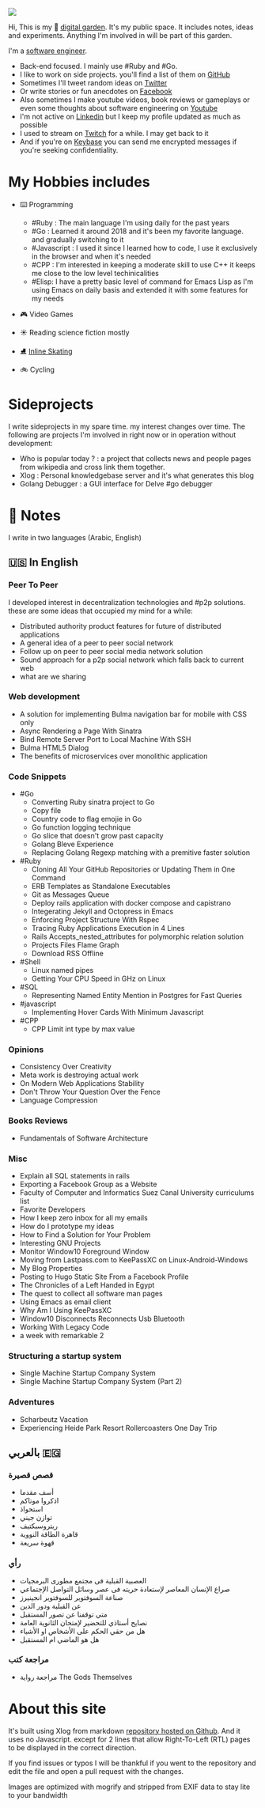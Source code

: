 ![](/public/4717c7d6d9e9f123c09ba082b1d7a72ee1b39509b6e2afcdbbc8fb91081caf1a.jpg)

Hi, This is my :sunflower:  [digital garden](https://github.com/MaggieAppleton/digital-gardeners). It's my public space. It includes notes, ideas and experiments. Anything I'm involved in will be part of this garden.

I'm a [software engineer](<Why I became a software developer>).

* Back-end focused. I mainly use #Ruby and #Go.
* I like to work on side projects. you'll find a list of them on [GitHub](https://www.github.com/emad-elsaid)
* Sometimes I'll tweet random ideas on [Twitter](https://www.twitter.com/emad__elsaid)
* Or write stories or fun anecdotes on [Facebook](https://www.facebook.com/emad.elsaid.hamed)
* Also sometimes I make youtube videos, book reviews or gameplays or even some thoughts about software engineering on [Youtube](http://youtube.com/EmadElsaid)
* I'm not active on [Linkedin](https://www.linkedin.com/in/emadelsaid) but I keep my profile updated as much as possible
* I used to stream on [Twitch](https://www.twitch.tv/internalerr) for a while. I may get back to it
* And if you're on [Keybase](https://keybase.io/emadelsaid) you can send me encrypted messages if you're seeking confidentiality.

# My Hobbies includes

* :keyboard: Programming  
	- #Ruby : The main language I'm using daily for the past years
    - #Go : Learned it around 2018 and it's been my favorite language. and gradually switching to it
    - #Javascript : I used it since I learned how to code, I use it exclusively in the browser and when it's needed
    - #CPP : I'm interested in keeping a moderate skill to use C++ it keeps me close to the low level techinicalities
    - #Elisp: I have a pretty basic level of command for Emacs Lisp as I'm using Emacs on daily basis and extended it with some features for my needs
    
* :video_game:  Video Games
* :sunny:  Reading science fiction mostly
* :ice_skate:  [Inline Skating](<Learning Rollerblades at My Thirties>)
* :bike:  Cycling

# Sideprojects

I write sideprojects in my spare time. my interest changes over time. The following are projects I'm involved in right now or in operation without development: 

* Who is popular today ? : a project that collects news and people pages from wikipedia and cross link them together.
* Xlog : Personal knowledgebase server and it's what generates this blog
* Golang Debugger : a GUI interface for Delve #go debugger

# :notebook:  Notes

I write in two languages (Arabic, English)

## :us:  In English

### Peer To Peer

I developed interest in decentralization technologies and #p2p  solutions. these are some ideas that occupied my mind for a while: 

- Distributed authority product features for future of distributed applications
- A general idea of a peer to peer social network
- Follow up on peer to peer social media network solution
- Sound approach for a p2p social network which falls back to current web
- what are we sharing

### Web development

- A solution for implementing Bulma navigation bar for mobile with CSS only
- Async Rendering a Page With Sinatra
- Bind Remote Server Port to Local Machine With SSH
- Bulma HTML5 Dialog
- The benefits of microservices over monolithic application

### Code Snippets

- #Go 
	- Converting Ruby sinatra project to Go
	- Copy file
	- Country code to flag emojie in Go
    - Go function logging technique
    - Go slice that doesn't grow past capacity
	- Golang Bleve Experience
	- Replacing Golang Regexp matching with a premitive faster solution
- #Ruby 
	- Cloning All Your GitHub Repositories or Updating Them in One Command
	- ERB Templates as Standalone Executables
	- Git as Messages Queue
	- Deploy rails application with docker compose and capistrano
    - Integerating Jekyll and Octopress in Emacs
    - Enforcing Project Structure With Rspec
    - Tracing Ruby Applications Execution in 4 Lines
    - Rails Accepts_nested_attributes for polymorphic relation solution
	- Projects Files Flame Graph
	- Download RSS Offline
- #Shell
	- Linux named pipes
	- Getting Your CPU Speed in GHz on Linux
- #SQL
	- Representing Named Entity Mention in Postgres for Fast Queries
- #javascript
	- Implementing Hover Cards With Minimum Javascript
- #CPP 
	- CPP Limit int type by max value

### Opinions 

- Consistency Over Creativity
- Meta work is destroying actual work
- On Modern Web Applications Stability
- Don't Throw Your Question Over the Fence
- Language Compression

### Books Reviews

- Fundamentals of Software Architecture

### Misc

- Explain all SQL statements in rails
- Exporting a Facebook Group as a Website
- Faculty of Computer and Informatics Suez Canal University curriculums list
- Favorite Developers
- How I keep zero inbox for all my emails
- How do I prototype my ideas
- How to Find a Solution for Your Problem
- Interesting GNU Projects
- Monitor Window10 Foreground Window
- Moving from Lastpass.com to KeePassXC on Linux-Android-Windows
- My Blog Properties
- Posting to Hugo Static Site From a Facebook Profile
- The Chronicles of a Left Handed in Egypt
- The quest to collect all software man pages
- Using Emacs as email client
- Why Am I Using KeePassXC
- Window10 Disconnects Reconnects Usb Bluetooth
- Working With Legacy Code
- a week with remarkable 2

### Structuring a startup system

- Single Machine Startup Company System
- Single Machine Startup Company System (Part 2)


### Adventures

- Scharbeutz Vacation
- Experiencing Heide Park Resort Rollercoasters One Day Trip

## بالعربي  :egypt: 

### قصص قصيرة

- أسف مقدما
- اذكروا موتاكم
- استحواذ
- توازن جيني
- ريتروسبكتيف
- قاهرة الطاقة النووية
- قهوة سريعة

### رأي

- العصبية القبلية فى مجتمع مطورى البرمجيات
- صراع الإنسان المعاصر لإستعادة حريته فى عصر وسائل التواصل الإجتماعي
- صناعة السوفتوير للسوفتوير انجينيرز
- عن القبلية ودور الدين
- متي توقفنا عن تصور المستقبل
- نصايح أستاذي للتحضير لإمتحان الثانوية العامة
- هل من حقي الحكم على الأشخاص او الأشياء
- هل هو الماضي ام المستقبل

### مراجعة كتب

- مراجعة رواية The Gods Themselves

# About this site

It's built using Xlog from markdown [repository hosted on Github](https://github.com/emad-elsaid/emad-elsaid.github.io). And it uses no Javascript. except for 2 lines that allow Right-To-Left (RTL) pages to be displayed in the correct direction.

If you find issues or typos I will be thankful if you went to the repository and edit the file and open a pull request with the changes.

Images are optimized with mogrify and stripped from EXIF data to stay lite to your bandwidth